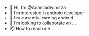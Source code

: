 - 👋 Hi, I’m @Anandadwimirza
- 👀 I’m interested in android developer
- 🌱 I’m currently learning android
- 💞️ I’m looking to collaborate on ...
- 📫 How to reach me ...

<!---
Anandadwimirza/Anandadwimirza is a ✨ special ✨ repository because its `README.md` (this file) appears on your GitHub profile.
You can click the Preview link to take a look at your changes.
--->
